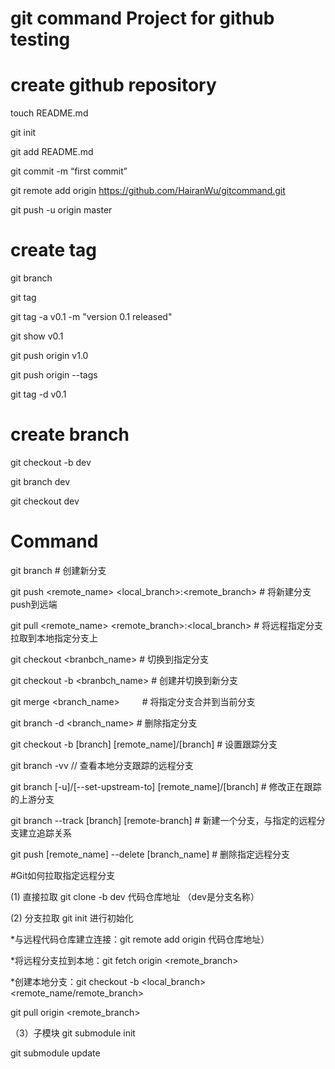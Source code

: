 # git command Project for github testing

# create github repository

touch README.md 

git init 

git add README.md 

git commit -m “first commit” 

git remote add origin https://github.com/HairanWu/gitcommand.git

git push -u origin master

# create tag
git branch

git tag

git tag -a v0.1 -m "version 0.1 released"

git show v0.1

git push origin v1.0

git push origin --tags

git tag -d v0.1

# create branch

git checkout -b dev

git branch dev

git checkout dev

# Command 
git branch <new-branch>        # 创建新分支

git push <remote_name> <local_branch>:<remote_branch>  # 将新建分支push到远端

git pull <remote_name> <remote_branch>:<local_branch> # 将远程指定分支拉取到本地指定分支上

git checkout <branbch_name>         # 切换到指定分支

git checkout -b <branbch_name>  # 创建并切换到新分支

git merge <branch_name> 　　         # 将指定分支合并到当前分支

git branch -d <branch_name>    # 删除指定分支

git checkout -b [branch] [remote_name]/[branch]   #  设置跟踪分支

git branch -vv    // 查看本地分支跟踪的远程分支

git branch [-u]/[--set-upstream-to] [remote_name]/[branch] # 修改正在跟踪的上游分支


git branch --track [branch] [remote-branch]  # 新建一个分支，与指定的远程分支建立追踪关系

git push [remote_name] --delete  [branch_name]     # 删除指定远程分支

#Git如何拉取指定远程分支

(1) 直接拉取
git clone -b dev 代码仓库地址 （dev是分支名称）

(2) 分支拉取
git init 进行初始化

*与远程代码仓库建立连接：git remote add origin 代码仓库地址）

*将远程分支拉到本地：git fetch origin <remote_branch>

*创建本地分支：git checkout -b <local_branch> <remote_name/remote_branch> 

git pull origin <remote_branch>

（3）子模块
git submodule init

git submodule update
